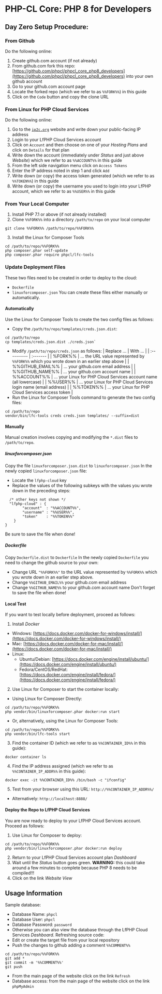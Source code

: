# PHP-CL Core: PHP 8 for Developers

## Day Zero Setup Procedure:

### From Github
Do the following online:
1. Create github.com account (if not already)
2. From github.com fork this repo: [https://github.com/phpcl/phpcl_core_php8_developers](https://github.com/phpcl/phpcl_core_php8_developers) into your own github account
3. Go to your github.com account page
4. Locate the forked repo (which we refer to as `%%FORK%%`) in this guide
5. Click on the `Code` button and copy the clone URL

### From Linux for PHP Cloud Services
Do the following online:
1. Go to the [`ip2c.org`](`https://ip2c.org`) website and write down your public-facing IP address
2. Login to your LfPHP Cloud Services account
3. Click on `Account` and then choose on one of your _Hosting Plans_ and click on `Details` for that plan
4. Write down the account (immediately under _Status_ and just above _Website_) which we refer to as `%%ACCOUNT%%` in this guide
5. From the left side navigation menu click on `Access Tokens`
6. Enter the IP address noted in step 1 and click `Add`
7. Write down (or copy) the access token generated (which we refer to as `%%TOKEN%%`) in this guide
8. Write down (or copy) the username you used to login into your LfPHP account, which we refer to as `%%USER%%` in this guide

### From Your Local Computer
1. Install PHP 7.1 or above (if not already installed)
2. Clone `%%FORK%%` into a directory `/path/to/repo` on your local computer
```
git clone %%FORK%% /path/to/repo/%%FORK%%
```
3. Install the Linux for Composer Tools
```
cd /path/to/repo/%%FORK%%
php composer.phar self-update
php composer.phar require phpcl/lfc-tools
```

### Update Deployment Files
These two files need to be created in order to deploy to the cloud:
* `Dockerfile`
* `linuxforcomposer.json`
You can create these files either manually or automatically.

#### Automatically
Use the Linux for Composer Tools to create the two config files as follows:
* Copy the `/path/to/repo/templates/creds.json.dist`:
```
cd /path/to/repo
cp templates/creds.json.dist ./creds.json`
```
* Modify `/path/to/repo/creds.json` as follows:
| Replace ... | With ... |
| :---------- | :------- |
| %FORK%%     | ... the URL value represented by `%%FORK%%` which you wrote down in an earlier step above |
| %%GITHUB_EMAIL%% | ... your github.com email address |
| %%GITHUB_NAME%% | ... your github.com account name |
| %%ACCOUNT%% | ... your Linux for PHP Cloud Services account name (all lowercase) |
| %%USER%% | ... your Linux for PHP Cloud Services login name (email address) |
| %%TOKEN%% | ... your Linux for PHP Cloud Services access token |
* Run the Linux for Composer Tools command to generate the two config files:
```
cd /path/to/repo
vendor/bin/lfc-tools creds creds.json templates/ --suffix=dist 
```

#### Manually
Manual creation involves copying and modifying the `*.dist` files to `/path/to/repo`.

##### linuxforcomposer.json
Copy the file `linuxforcomposer.json.dist` to `linuxforcomposer.json`
In the newly copied `linuxforcomposer.json` file:
* Locate the `lfphp-cloud` key  
* Replace the values of the following subkeys with the values you wrote down in the preceding steps:
```
  /* other keys not shown */
  "lfphp-cloud" : {
        "account"  : "%%ACCOUNT%%",
        "username" : "%%USER%%",
        "token"    : "%%TOKEN%%"
    }
}
```
Be sure to save the file when done!

##### Dockerfile
Copy `Dockerfile.dist` to `Dockerfile`
In the newly copied `Dockerfile` you need to change the github source to your own:
* Change URL `"%%FORK%%"` to the URL value represented by `%%FORK%%` which you wrote down in an earlier step above.  
* Change `%%GITHUB_EMAIL%%` your github.com email address
* Change `%%GITHUB_NAME%%` to your github.com account name
Don't forget to save the file when done!


#### Local Test
If you want to test locally before deployment, proceed as follows:
1. Install _Docker_
  * Windows: [https://docs.docker.com/docker-for-windows/install/](https://docs.docker.com/docker-for-windows/install/)
  * Mac: [https://docs.docker.com/docker-for-mac/install/](https://docs.docker.com/docker-for-mac/install/)
  * Linux: 
    * Ubuntu/Debian: [https://docs.docker.com/engine/install/ubuntu/](https://docs.docker.com/engine/install/ubuntu/)
    * Fedora/CentOS/RedHat: [https://docs.docker.com/engine/install/fedora/](https://docs.docker.com/engine/install/fedora/)
2. Use Linux for Composer to start the container locally:
  * Using Linux for Composer Directly:
```
cd /path/to/repo/%%FORK%%
php vendor/bin/linuxforcomposer.phar docker:run start
```
  * Or, alternatively, using the Linux for Composer Tools:
```
cd /path/to/repo/%%FORK%%
php vendor/bin/lfc-tools start
```

3. Find the container ID (which we refer to as `%%CONTAINER_ID%%` in this guide):
```
docker container ls
```
4. Find the IP address assigned (which we refer to as `%%CONTAINER_IP_ADDR%%` in this guide):
```
docker exec -it %%CONTAINER_ID%% /bin/bash -c "ifconfig"
```
5. Test from your browser using this URL: `http://%%CONTAINER_IP_ADDR%%/`
  * Alternatively: `http://localhost:8888/`


#### Deploy the Repo to LfPHP Cloud Services
You are now ready to deploy to your LfPHP Cloud Services account.  Proceed as follows:
1. Use Linux for Composer to deploy:
```
cd /path/to/repo/%%FORK%%
php vendor/bin/linuxforcomposer.phar docker:run deploy
```
2. Return to your LfPHP Cloud Services account plan _Dashboard_
3. Wait until the _Status_ button goes green.  **WARNING:** this could take around a few minutes to complete because PHP 8 needs to be compiled!!!
4. Click on the link _Website View_

## Usage Information
Sample database:
* Database Name: `phpcl`
* Database User: `phpcl`
* Database Password: `password`
* Otherwise you can also view the database through the LfPHP Cloud Services _Dashboard_.
Refreshing source code:
* Edit or create the target file from your local repository
* Push the changes to github adding a comment `%%COMMENT%%`
```
cd /path/to/repo/%%FORK%%
git add *
git commit -m '%%COMMENT%%'
git push
```
* From the main page of the website click on the link `Refresh`
* Database access: from the main page of the website click on the link `phpMyAdmin`
